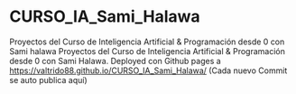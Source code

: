 # CURSO_IA_Sami_Halawa
Proyectos del Curso de Inteligencia Artificial &amp; Programación desde 0 con Sami halawa 
Proyectos del Curso de Inteligencia Artificial & Programación desde 0 con Sami Halawa. Deployed con Github pages a https://valtrido88.github.io/CURSO_IA_Sami_Halawa/ (Cada nuevo Commit se auto publica aquí)

